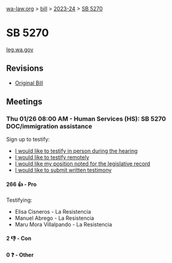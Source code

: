 [wa-law.org](/) > [bill](/bill/) > [2023-24](/bill/2023-24/) > [SB 5270](/bill/2023-24/sb/5270/)

# SB 5270
[leg.wa.gov](https://app.leg.wa.gov/billsummary?BillNumber=5270&Year=2023&Initiative=false)

## Revisions
* [Original Bill](1/)

## Meetings
### Thu 01/26 08:00 AM - Human Services (HS): SB 5270 DOC/immigration assistance
Sign up to testify:
* [I would like to testify in person during the hearing](https://app.leg.wa.gov/csi/Testifier/Add?chamber=House&mId=30461&aId=149432&caId=20575&tId=1)
* [I would like to testify remotely](https://app.leg.wa.gov/csi/Testifier/Add?chamber=House&mId=30461&aId=149432&caId=20575&tId=2)
* [I would like my position noted for the legislative record](https://app.leg.wa.gov/csi/Testifier/Add?chamber=House&mId=30461&aId=149432&caId=20575&tId=3)
* [I would like to submit written testimony](https://app.leg.wa.gov/csi/Testifier/Add?chamber=House&mId=30461&aId=149432&caId=20575&tId=4)

#### 266 👍 - Pro
Testifying:
* Elisa Cisneros - La Resistencia
* Manuel Abrego - La Resistencia
* Maru Mora Villalpando - La Resistencia

#### 2 👎 - Con

#### 0 ❓ - Other
